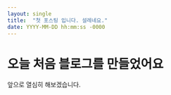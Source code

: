 ```yaml
---
layout: single
title:  "첫 포스팅 입니다. 설레네요."
date: YYYY-MM-DD hh:mm:ss -0000
---
```


# 오늘 처음 블로그를 만들었어요

앞으로 열심히 해보겠습니다.


